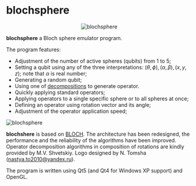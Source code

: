 # blochsphere
<p align="center">
  <img src="https://user-images.githubusercontent.com/63150311/169586700-1a92ff1f-a8c9-4953-9b4a-48d865e116c7.png" alt="blochsphere"/>
 </p>


**blochsphere** a Bloch sphere emulator program.

The program features:

- Adjustment of the number of active spheres (qubits) from 1 to 5;
- Setting a qubit using any of the three
  interpretations: $(\theta, \phi), (\alpha, \beta), (x, y, z)$; note that $\alpha$ is real number;
- Generating a random qubit;
- Using one of [decompositions](https://en.wikipedia.org/wiki/Euler_angles#Rotation_matrix) to generate operator.
- Quickly applying standard operators;
- Applying operators to a single specific sphere or to all spheres at once;
- Defining an operator using rotation vector and its angle;
- Adjustment of the operator application speed;

![blochsphere](https://user-images.githubusercontent.com/63150311/169410078-d3182e31-3d35-48f4-b66f-38f079ff4457.png)

**blochshere** is based on [BLOCH](https://github.com/baseoleph/blochsphere/tree/base). The architecture has been
redesigned, the performance and the reliability of the algorithms have been improved. Operator decomposition algorithms
in composition of rotations are kindly provided by M.V. Shvetskiy. Logo designed by N. Tomsha (nastya.to2010@yandex.ru).

The program is written using Qt5 (and Qt4 for Windows XP support) and OpenGL.